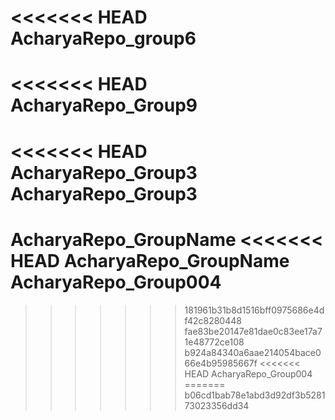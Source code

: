 <<<<<<< HEAD
AcharyaRepo_group6
=======
<<<<<<< HEAD
AcharyaRepo_Group9
=======
<<<<<<< HEAD
AcharyaRepo_Group3
AcharyaRepo_Group3
=======
AcharyaRepo_GroupName
<<<<<<< HEAD
AcharyaRepo_GroupName
AcharyaRepo_Group004
=======
>>>>>>> 181961b31b8d1516bff0975686e4df42c8280448
>>>>>>> fae83be20147e81dae0c83ee17a71e48772ce108
>>>>>>> b924a84340a6aae214054bace066e4b95985667f
<<<<<<< HEAD
AcharyaRepo_Group004
=======
>>>>>>> b06cd1bab78e1abd3d92df3b528173023356dd34

